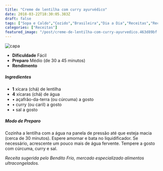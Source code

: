 ```yaml
---
title: "Creme de lentilha com curry ayurvédico"
date: 2018-03-22T18:30:05.383Z
draft: false
tags: ["Sopa e Caldo","Cozido","Brasileira","Dia a Dia","Receitas","Receitas rápidas","Receitas simples e fáceis","Sopas e caldos","Vegetais e legumes"]
categories: ["Receitas"]
featured_image: "/post/creme-de-lentilha-com-curry-ayurvedico.463d89bf.jpg"
---
```


![capa](/post/creme-de-lentilha-com-curry-ayurvedico.463d89bf.jpg)

*   **Dificuldade** Fácil
*   **Preparo** Médio (de 30 a 45 minutos)
*   **Rendimento**

##### Ingredientes

*   **1** xícara (chá) de lentilha
*   **4** xícaras (chá) de água
*   • açafrão-da-terra (ou cúrcuma) a gosto
*   • curry (ou caril) a gosto
*   • sal a gosto

##### Modo de Preparo

Cozinha a lentilha com a água na panela de pressão até que esteja macia (cerca de 30 minutos). Espere amornar e bata no liquidificador. Se necessário, acrescente um pouco mais de água fervente. Tempere a gosto com cúrcuma, curry e sal.

_Receita sugerida pelo Bendito Frio, mercado especializado alimentos ultracongelados._
